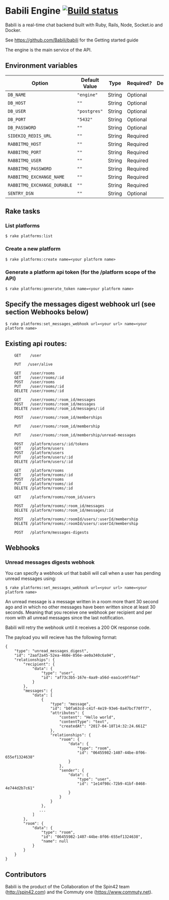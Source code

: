 # Babili Engine <a href="https://travis-ci.org/Babili/engine">![Build status](https://travis-ci.org/Babili/engine.svg?branch=master)</a>


Babili is a real-time chat backend built with Ruby, Rails, Node, Socket.io and Docker.

See https://github.com/Babili/babili for the Getting started guide

The engine is the main service of the API.


## Environment variables

| Option | Default Value | Type | Required? | Description  | Example |
| ---- | ----- | ------ | ----- | ------ | ----- |
| `DB_NAME` | `"engine"`| String | Optional | | `"my_db"` |
| `DB_HOST` | `""`| String | Optional | | `"localhost"` |
| `DB_USER` | `"postgres"`| String | Optional | | `"localhost"` |
| `DB_PORT` | `"5432"`| String | Optional | | `"5432"` |
| `DB_PASSWORD` | `""`| String | Optional | | `"mypwd"` |
| `SIDEKIQ_REDIS_URL` | `""`| String | Required | | `"redis://redis/2"` |
| `RABBITMQ_HOST` | `""`| String | Required | | `"rabbitmq"` |
| `RABBITMQ_PORT` | `""`| String | Required | | `"5672"` |
| `RABBITMQ_USER` | `""`| String | Required | | `"root"` |
| `RABBITMQ_PASSWORD` | `""`| String | Required | | `"root"` |
| `RABBITMQ_EXCHANGE_NAME` | `""`| String | Required | | `"babili"` |
| `RABBITMQ_EXCHANGE_DURABLE` | `""`| String | Required | | `"true"` |
| `SENTRY_DSN` | `""`| String | Optional | | `"https://.."` |


## Rake tasks

### List platforms

    $ rake platforms:list

### Create a new platform

    $ rake platforms:create name=<your platform name>

### Generate a platform api token (for the /platform scope of the API)

    $ rake platforms:generate_token name=<your platform name>

## Specify the messages digest webhook url (see section Webhooks below)

    $ rake platforms:set_messages_webhook url=<your url> name=<your platform name>

## Existing api routes: 

```
    GET    /user                                           

    PUT   /user/alive                                      

    GET    /user/rooms                                     
    GET    /user/rooms/:id                                 
    POST   /user/rooms                                     
    PUT    /user/rooms/:id                                 
    DELETE /user/rooms/:id                                 

    GET    /user/rooms/:room_id/messages                   
    POST   /user/rooms/:room_id/messages                   
    DELETE /user/rooms/:room_id/messages/:id               

    POST   /user/rooms/:room_id/memberships                

    PUT    /user/rooms/:room_id/membership                     

    PUT    /user/rooms/:room_id/membership/unread-messages 

    POST   /platform/users/:id/tokens                      
    GET    /platform/users                                 
    POST   /platform/users                                 
    PUT    /platform/users/:id                             
    DELETE /platform/users/:id                             
                  
    GET    /platform/rooms                                 
    GET    /platform/rooms/:id                             
    POST   /platform/rooms                                 
    PUT    /platform/rooms/:id                             
    DELETE /platform/rooms/:id                             

    GET    /platform/rooms/room_id/users                   

    POST   /platform/rooms/:room_id/messages               
    DELETE /platform/rooms/:room_id/messages/:id           

    POST   /platform/rooms/:roomId/users/:userId/membership
    DELETE /platform/rooms/:roomId/users/:userId/membership

    POST   /platform/messages-digests    
```

## Webhooks

### Unread messages digests webhook

You can specify a webhook url that babili will call when a user has pending unread messages using:

    $ rake platforms:set_messages_webhook url=<your url> name=<your platform name>


An unread message is a message written in a room more thant 30 second ago and in which no other messages have been written since at least 30 seconds. Meaning that you receive one webhook per recipient and per room with all unread messages since the last notification.

Babili will retry the webhook until it receives a 200 OK response code.

The payload you will recieve has the following format: 

```
{
    "type": "unread_messages_digest",
    "id": "2aaf2a45-52ea-460e-856e-ae0a340c6a94",
    "relationships": {
        "recipient": {
            "data": {
                "type": "user",
                "id": "af73c3b5-167e-4aa9-a56d-eaa1ce9ff4af"
            }
        },
        "messages": {
            "data": [
                {
                    "type": "message",
                    "id": "b0fa63cd-c41f-4e19-93e6-8a47bcf70ff7",
                    "attributes": {
                        "content": "Hello world",
                        "contentType": "text",
                        "createdAt": "2017-04-18T14:32:24.661Z"
                    },
                    "relationships": {
                        "room": {
                            "data": {
                                "type": "room",
                                "id": "06455982-1407-44be-8f06-655ef1324638"
                            }
                        },
                        "sender": {
                            "data": {
                                "type": "user",
                                "id": "1e14f98c-72b9-41bf-8468-4e744d2b7c61"
                            }
                        }
                    }
                },
               ...
            ]
        },
        "room": {
            "data": {
                "type": "room",
                "id": "06455982-1407-44be-8f06-655ef1324638",
                "name": null
            }
        }
    }
}
```

## Contributors

Babili is the product of the Collaboration of the Spin42 team (http://spin42.com) and the Commuty one (https://www.commuty.net).
